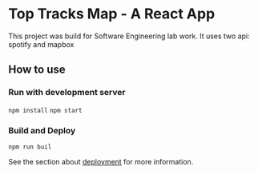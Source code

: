 # Top Tracks Map - A React App

This project was build for Software Engineering lab work. It uses two api: spotify and mapbox

## How to use
### Run with development server
`npm install`
`npm start`

### Build and Deploy
`npm run buil`

See the section about [deployment](https://facebook.github.io/create-react-app/docs/deployment) for more information.


